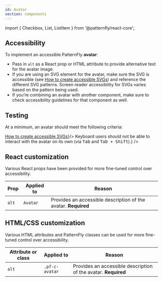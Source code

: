 ```yaml
---
id: Avatar
section: components
---
```


import { Checkbox, List, ListItem } from '@patternfly/react-core';

## Accessibility

To implement an accessible PatternFly **avatar**:

- Pass in `alt` as a React prop or HTML attribute to provide alternative text for the avatar image.
- If you are using an SVG element for the avatar, make sure the SVG is accessible (see [How to create accessible SVGs](https://www.deque.com/blog/creating-accessible-svgs/)) and reference the different SVG patterns. Screen reader accessibility for SVGs varies based on the pattern being used.
- If you’re combining an avatar with another component, make sure to check accessibility guidelines for that component as well.

## Testing

At a minimum, an avatar should meet the following criteria:

<List isPlain>
  <ListItem>
    <Checkbox id="avatar-a11y-checkbox-4" label="Users can navigate to the avatar via the screen reader." />
  </ListItem>
  <ListItem>
    <Checkbox id="avatar-a11y-checkbox-1" label="The avatar image has alternative text." />
  </ListItem>
  <ListItem>
    <Checkbox id="avatar-a11y-checkbox-2" label="Any SVGs used are accessible." description={<span><a href="https://www.deque.com/blog/creating-accessible-svgs/">How to create accessible SVGs</a></span>}/>
  </ListItem>
  <ListItem>
    <Checkbox id="avatar-a11y-checkbox-3" label={<span>Keyboard users should not be able to interact with the avatar on its own (via <kbd>Tab</kbd> and <kbd>Tab + Shift</kbd>).</span>} />
  </ListItem>
</List>

## React customization

Various React props have been provided for more fine-tuned control over accessibility.

| Prop | Applied to | Reason  |
| -- | -- | -- |
| `alt` | `Avatar` |  Provides an accessible description of the avatar. **Required**|

## HTML/CSS customization

Various HTML attributes and PatternFly classes can be used for more fine-tuned control over accessibility.

| Attribute or class | Applied to | Reason | 
|---|---|---|
| `alt` | `.pf-c-avatar` | Provides an accessible description of the avatar. **Required** |
